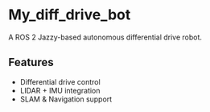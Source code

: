 # My_diff_drive_bot

A ROS 2 Jazzy-based autonomous differential drive robot.

## Features
- Differential drive control
- LIDAR + IMU integration
- SLAM & Navigation support
